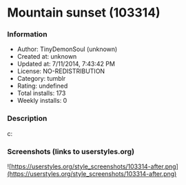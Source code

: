 # Mountain sunset (103314)

### Information
- Author: TinyDemonSoul (unknown)
- Created at: unknown
- Updated at: 7/11/2014, 7:43:42 PM
- License: NO-REDISTRIBUTION
- Category: tumblr
- Rating: undefined
- Total installs: 173
- Weekly installs: 0


### Description
c:


### Screenshots (links to userstyles.org)
![https://userstyles.org/style_screenshots/103314-after.png](https://userstyles.org/style_screenshots/103314-after.png)


